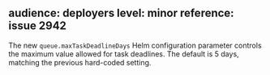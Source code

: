 audience: deployers
level: minor
reference: issue 2942
---
The new `queue.maxTaskDeadlineDays` Helm configuration parameter controls the maximum value allowed for task deadlines. The default is 5 days, matching the previous hard-coded setting.
